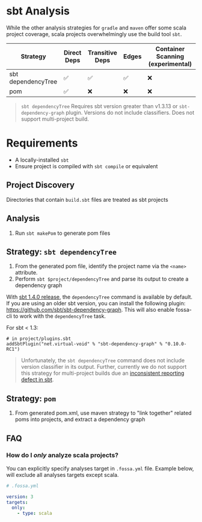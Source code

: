 # sbt Analysis

While the other analysis strategies for `gradle` and `maven` offer some scala project coverage, scala projects overwhelmingly use the build tool `sbt`.

| Strategy           | Direct Deps        | Transitive Deps          | Edges              | Container Scanning (experimental) |
| ------------------ | ------------------ | ------------------ | ------------------ | --------------------------------- |
| sbt dependencyTree | :white_check_mark: | :white_check_mark: | :white_check_mark: | :x:                               |
| pom                | :white_check_mark: | :x:                | :x:                | :x:                               |

> `sbt dependencyTree` Requires sbt version greater than v1.3.13 or `sbt-dependency-graph` plugin. Versions do not include classifiers. Does not support multi-project build.
 
# Requirements

- A locally-installed `sbt`
- Ensure project is compiled with `sbt compile` or equivalent

## Project Discovery

Directories that contain `build.sbt` files are treated as sbt projects

## Analysis

1. Run `sbt makePom` to generate pom files

## Strategy: `sbt dependencyTree`

1. From the generated pom file, identify the project name via the `<name>` attribute.
2. Perform `sbt $project/dependencyTree` and parse its output to create a dependency graph

With [sbt 1.4.0 release](https://www.scala-sbt.org/1.x/docs/sbt-1.4-Release-Notes.html#sbt-dependency-graph+is+in-sourced), the `dependencyTree` command is available by default. If you are using
an older sbt version, you can install the following plugin: https://github.com/sbt/sbt-dependency-graph. This will also enable fossa-cli to work with the `dependencyTree` task.

For sbt < 1.3:
```
# in project/plugins.sbt
addSbtPlugin("net.virtual-void" % "sbt-dependency-graph" % "0.10.0-RC1")
```

> Unfortunately, the `sbt dependencyTree` command does not include version classifier in its output. Further, 
> currently we do not support this strategy for multi-project builds due an [inconsistent reporting defect in sbt](https://github.com/sbt/sbt/issues/6905).

## Strategy: `pom`

1. From generated pom.xml, use maven strategy to "link together" related poms into projects, and extract a dependency graph

## FAQ

### How do I *only* analyze scala projects?

You can explicitly specify analyses target in `.fossa.yml` file. 
Example below, will exclude all analyses targets except scala. 

```yaml
# .fossa.yml 

version: 3
targets:
  only:
    - type: scala
```

